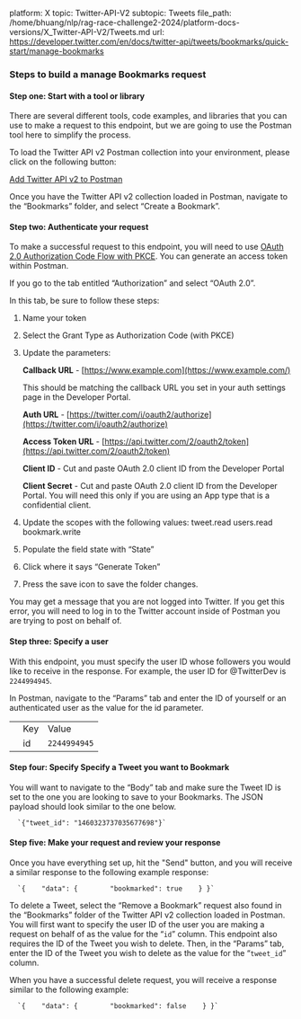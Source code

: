 platform: X
topic: Twitter-API-V2
subtopic: Tweets
file_path: /home/bhuang/nlp/rag-race-challenge2-2024/platform-docs-versions/X_Twitter-API-V2/Tweets.md
url: https://developer.twitter.com/en/docs/twitter-api/tweets/bookmarks/quick-start/manage-bookmarks


### Steps to build a manage Bookmarks request

#### Step one: Start with a tool or library

There are several different tools, code examples, and libraries that you can use to make a request to this endpoint, but we are going to use the Postman tool here to simplify the process.

To load the Twitter API v2 Postman collection into your environment, please click on the following button:

[Add Twitter API v2 to Postman](https://t.co/twitter-api-postman)

Once you have the Twitter API v2 collection loaded in Postman, navigate to the “Bookmarks” folder, and select “Create a Bookmark”.

#### Step two: Authenticate your request

To make a successful request to this endpoint, you will need to use [OAuth 2.0 Authorization Code Flow with PKCE](https://developer.twitter.com/en/docs/authentication/oauth-2-0/authorization-code). You can generate an access token within Postman. 

If you go to the tab entitled “Authorization” and select “OAuth 2.0”.

In this tab, be sure to follow these steps:

1. Name your token
    
2. Select the Grant Type as Authorization Code (with PKCE)
    
3. Update the parameters:
    
    **Callback URL** - [https://www.example.com](https://www.example.com/)
    
    This should be matching the callback URL you set in your auth settings page in the Developer Portal.
    
    **Auth URL** - [https://twitter.com/i/oauth2/authorize](https://twitter.com/i/oauth2/authorize)
    
    **Access Token URL** - [https://api.twitter.com/2/oauth2/token](https://api.twitter.com/2/oauth2/token)
    
    **Client ID** - Cut and paste OAuth 2.0 client ID from the Developer Portal
    
    **Client Secret** \- Cut and paste OAuth 2.0 client ID from the Developer Portal. You will need this only if you are using an App type that is a confidential client.
    
4. Update the scopes with the following values: tweet.read users.read bookmark.write
    
5. Populate the field state with “State”
    
6. Click where it says “Generate Token”
    
7. Press the save icon to save the folder changes.
    

You may get a message that you are not logged into Twitter. If you get this error, you will need to log in to the Twitter account inside of Postman you are trying to post on behalf of.

#### Step three: Specify a user

With this endpoint, you must specify the user ID whose followers you would like to receive in the response. For example, the user ID for @TwitterDev is `2244994945`.

In Postman, navigate to the “Params” tab and enter the ID of yourself or an authenticated user as the value for the id parameter.

|     |     |     |
| --- | --- | --- |
|     | Key | Value |
|     | id  | `2244994945` |

#### Step four: Specify Specify a Tweet you want to Bookmark

You will want to navigate to the “Body” tab and make sure the Tweet ID is set to the one you are looking to save to your Bookmarks. The JSON payload should look similar to the one below.

      `{"tweet_id": "1460323737035677698"}`
    

#### Step five: Make your request and review your response

Once you have everything set up, hit the "Send" button, and you will receive a similar response to the following example response:

      `{    "data": {        "bookmarked": true    } }`
    

To delete a Tweet, select the “Remove a Bookmark” request also found in the “Bookmarks” folder of the Twitter API v2 collection loaded in Postman. You will first want to specify the user ID of the user you are making a request on behalf of as the value for the “`id`” column. This endpoint also requires the ID of the Tweet you wish to delete. Then, in the “Params” tab, enter the ID of the Tweet you wish to delete as the value for the “`tweet_id`” column. 

When you have a successful delete request, you will receive a response similar to the following example: 

      `{    "data": {        "bookmarked": false    } }`